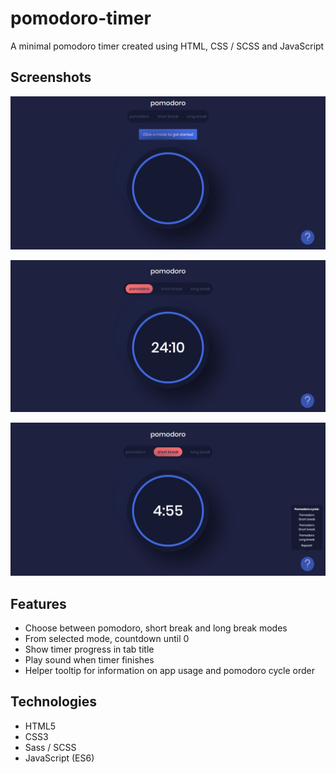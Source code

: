 # pomodoro-timer
A minimal pomodoro timer created using HTML, CSS / SCSS and JavaScript

## Screenshots
![Pomodoro app before use](https://github.com/DedicatedDeveloper/pomodoro-timer/blob/main/screenshot/pomodoro-screenshot-2.png)

![Pomodoro app in use](https://github.com/DedicatedDeveloper/pomodoro-timer/blob/main/screenshot/pomodoro-screenshot.png)

![Pomodoro app in use](https://github.com/DedicatedDeveloper/pomodoro-timer/blob/main/screenshot/pomodoro-screenshot-3.png)

## Features
- Choose between pomodoro, short break and long break modes
- From selected mode, countdown until 0
- Show timer progress in tab title
- Play sound when timer finishes
- Helper tooltip for information on app usage and pomodoro cycle order

## Technologies
- HTML5
- CSS3
- Sass / SCSS
- JavaScript (ES6)


